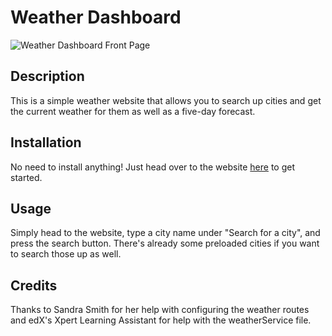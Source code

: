 # Weather Dashboard

![Weather Dashboard Front Page](/assets/screenshot%20.png)

## Description

This is a simple weather website that allows you to search up cities and get the current weather for them as well as a five-day forecast.

## Installation

No need to install anything! Just head over to the website [here](https://weather-dashboard-7nxn.onrender.com) to get started.

## Usage

Simply head to the website, type a city name under "Search for a city", and press the search button. There's already some preloaded cities if you want to search those up as well.

## Credits

Thanks to Sandra Smith for her help with configuring the weather routes and edX's Xpert Learning Assistant for help with the weatherService file.
